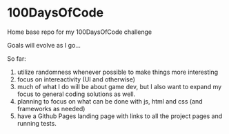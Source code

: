 # 100DaysOfCode

Home base repo for my 100DaysOfCode challenge

Goals will evolve as I go...

So far: 

1) utilize randomness whenever possible to make things more interesting
2) focus on intereactivity (UI and otherwise)
3) much of what I do will be about game dev, but I also want to expand my focus to general coding solutions as well.
4) planning to focus on what can be done with js, html and css (and frameworks as needed)
5) have a Github Pages landing page with links to all the project pages and running tests.
